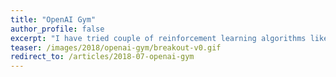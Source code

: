 ```yaml
---
title: "OpenAI Gym"
author_profile: false
excerpt: "I have tried couple of reinforcement learning algorithms like policy gradients, q-learning on OpenAI Gym environments."
teaser: /images/2018/openai-gym/breakout-v0.gif
redirect_to: /articles/2018-07-openai-gym
---
```

